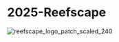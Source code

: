 # 2025-Reefscape

![reefscape_logo_patch_scaled_240](https://github.com/user-attachments/assets/d28414a9-5f7f-4976-87ea-b17c3742965d)
